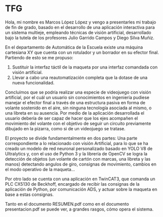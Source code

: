 # TFG
Hola, mi nombre es Marcos López López y vengo a presentarles mi trabajo de fin de grado, basado en el desarrollo de una aplicación interactiva para un sistema multieje, empleando técnicas de visión artificial, desarrollado bajo la tutela de los profesores Julio Garrido Campos y Diego Silva Muñiz.

En el departamento de Automática de la Escuela existe una máquina cartesiana XY que cuenta con un rotulador y un borrador en su efector final. Partiendo de esto se me propuso:
1. Sustituir la interfaz táctil de la maqueta por una interfaz comandada con visión artificial.
2. Llevar a cabo una reautomatización completa que la dotase de una nueva funcionalidad.

Concluímos que se podría realizar una especie de videojuego con visión artificial, por el cuál un usuario sin conocimientos en ingeniería pudiese manejar el efector final a través de una estructura pasiva en forma de volante sostenido en el aire, sin ninguna tecnología asociada al mismo, o una libreta en su ausencia.
Por medio de la aplicación desarrollada el usuario debería de ser capaz de hacer que los ejes acompañen el movimiento del volante con el objetivo de seguir un circuito previamente dibujado en la pizarra, como si de un videojuego se tratase. 

El proyecto se divide fundamentalmente en dos partes: 
Una parte correspondiente a lo relacionado con visión Artificial, para lo que se ha creado un modelo de red neuronal personalizado basado en YOLO V8 de Ultralytics y, con el uso de Python 3 y la librería de OpenCV se logra la detección de objetos (un volante de cartón con marcas, una libreta y las manos) detectando angulos de giro, consignas de movimiento, cambios en el modo operativo de la maqueta...

Por otro lado se cuenta con una aplicación en TwinCAT3, que comanda un PLC CX5130 de Beckhoff, encargado de recibir las consignas de la aplicación de Python, por comunicación ADS, y actuar sobre la maqueta en base a estas consignas.

Tanto en el documento RESUMEN.pdf como en el documento presentacion.pdf se puede ver, a grandes rasgos, cómo opera el sistema.

